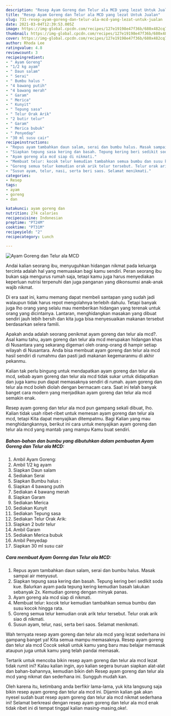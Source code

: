 ```yaml
---
description: "Resep Ayam Goreng dan Telur ala MCD yang lezat Untuk Jualan"
title: "Resep Ayam Goreng dan Telur ala MCD yang lezat Untuk Jualan"
slug: 731-resep-ayam-goreng-dan-telur-ala-mcd-yang-lezat-untuk-jualan
date: 2021-03-04T12:39:53.005Z
image: https://img-global.cpcdn.com/recipes/127e19198e47f36b/680x482cq70/ayam-goreng-dan-telur-ala-mcd-foto-resep-utama.jpg
thumbnail: https://img-global.cpcdn.com/recipes/127e19198e47f36b/680x482cq70/ayam-goreng-dan-telur-ala-mcd-foto-resep-utama.jpg
cover: https://img-global.cpcdn.com/recipes/127e19198e47f36b/680x482cq70/ayam-goreng-dan-telur-ala-mcd-foto-resep-utama.jpg
author: Rhoda Lee
ratingvalue: 4.8
reviewcount: 3
recipeingredient:
- " Ayam Goreng"
- "1/2 kg ayam"
- " Daun salam"
- " Serai"
- " Bumbu halus "
- "4 bawang putih"
- "4 bawang merah"
- " Garam"
- " Merica"
- " Kunyit"
- " Tepung sasa"
- " Telur Orak Arik"
- "2 butir telur"
- " Garam"
- " Merica bubuk"
- " Penyedap"
- "30 ml susu cair"
recipeinstructions:
- "Repus ayam tambahkan daun salam, serai dan bumbu halus. Masak sampai air menyusut."
- "Siapkan tepung sasa kering dan basah. Tepung kering beri sedikit soda kue. Balurkan ayam pada tepung kering kemudian basah lakukan sebanyak 2x. Kemudian goreng dengan minyak panas."
- "Ayam goreng ala mcd siap di nikmati."
- "Membuat telur: kocok telur kemudian tambahkan semua bumbu dan susu kocok hingga rata."
- "Goreng semua telur kemudian orak arik telur tersebut. Telur orak arik siao di nikmati."
- "Susun ayam, telur, nasi, serta beri saos. Selamat menikmati."
categories:
- Resep
tags:
- ayam
- goreng
- dan

katakunci: ayam goreng dan 
nutrition: 274 calories
recipecuisine: Indonesian
preptime: "PT24M"
cooktime: "PT31M"
recipeyield: "2"
recipecategory: Lunch

---
```



![Ayam Goreng dan Telur ala MCD](https://img-global.cpcdn.com/recipes/127e19198e47f36b/680x482cq70/ayam-goreng-dan-telur-ala-mcd-foto-resep-utama.jpg)

Andai kalian seorang ibu, menyuguhkan hidangan nikmat pada keluarga tercinta adalah hal yang memuaskan bagi kamu sendiri. Peran seorang ibu bukan saja mengurus rumah saja, tetapi kamu juga harus menyediakan keperluan nutrisi terpenuhi dan juga panganan yang dikonsumsi anak-anak wajib nikmat.

Di era  saat ini, kamu memang dapat membeli santapan yang sudah jadi walaupun tidak harus repot mengolahnya terlebih dahulu. Tetapi banyak juga lho orang yang selalu mau memberikan hidangan yang terenak untuk orang yang dicintainya. Lantaran, menghidangkan masakan yang dibuat sendiri jauh lebih bersih dan kita juga bisa menyesuaikan makanan tersebut berdasarkan selera famili. 



Apakah anda adalah seorang penikmat ayam goreng dan telur ala mcd?. Asal kamu tahu, ayam goreng dan telur ala mcd merupakan hidangan khas di Nusantara yang sekarang digemari oleh orang-orang di hampir setiap wilayah di Nusantara. Anda bisa membuat ayam goreng dan telur ala mcd hasil sendiri di rumahmu dan pasti jadi makanan kegemaranmu di akhir pekanmu.

Kalian tak perlu bingung untuk mendapatkan ayam goreng dan telur ala mcd, sebab ayam goreng dan telur ala mcd tidak sukar untuk didapatkan dan juga kamu pun dapat memasaknya sendiri di rumah. ayam goreng dan telur ala mcd boleh diolah dengan bermacam cara. Saat ini telah banyak banget cara modern yang menjadikan ayam goreng dan telur ala mcd semakin enak.

Resep ayam goreng dan telur ala mcd pun gampang sekali dibuat, lho. Kalian tidak usah ribet-ribet untuk memesan ayam goreng dan telur ala mcd, tetapi Kita dapat menyajikan ditempatmu. Bagi Kalian yang mau menghidangkannya, berikut ini cara untuk menyajikan ayam goreng dan telur ala mcd yang mantab yang mampu Kamu buat sendiri.

<!--inarticleads1-->

##### Bahan-bahan dan bumbu yang dibutuhkan dalam pembuatan Ayam Goreng dan Telur ala MCD:

1. Ambil  Ayam Goreng:
1. Ambil 1/2 kg ayam
1. Siapkan  Daun salam
1. Sediakan  Serai
1. Siapkan  Bumbu halus :
1. Siapkan 4 bawang putih
1. Sediakan 4 bawang merah
1. Siapkan  Garam
1. Sediakan  Merica
1. Sediakan  Kunyit
1. Sediakan  Tepung sasa
1. Sediakan  Telur Orak Arik:
1. Siapkan 2 butir telur
1. Ambil  Garam
1. Sediakan  Merica bubuk
1. Ambil  Penyedap
1. Siapkan 30 ml susu cair




<!--inarticleads2-->

##### Cara membuat Ayam Goreng dan Telur ala MCD:

1. Repus ayam tambahkan daun salam, serai dan bumbu halus. Masak sampai air menyusut.
1. Siapkan tepung sasa kering dan basah. Tepung kering beri sedikit soda kue. Balurkan ayam pada tepung kering kemudian basah lakukan sebanyak 2x. Kemudian goreng dengan minyak panas.
1. Ayam goreng ala mcd siap di nikmati.
1. Membuat telur: kocok telur kemudian tambahkan semua bumbu dan susu kocok hingga rata.
1. Goreng semua telur kemudian orak arik telur tersebut. Telur orak arik siao di nikmati.
1. Susun ayam, telur, nasi, serta beri saos. Selamat menikmati.




Wah ternyata resep ayam goreng dan telur ala mcd yang lezat sederhana ini gampang banget ya! Kita semua mampu memasaknya. Resep ayam goreng dan telur ala mcd Cocok sekali untuk kamu yang baru mau belajar memasak ataupun juga untuk kamu yang telah pandai memasak.

Tertarik untuk mencoba bikin resep ayam goreng dan telur ala mcd lezat tidak rumit ini? Kalau kalian ingin, ayo kalian segera buruan siapkan alat-alat dan bahan-bahannya, kemudian bikin deh Resep ayam goreng dan telur ala mcd yang nikmat dan sederhana ini. Sungguh mudah kan. 

Oleh karena itu, ketimbang anda berfikir lama-lama, yuk kita langsung saja bikin resep ayam goreng dan telur ala mcd ini. Dijamin kalian gak akan nyesel sudah buat resep ayam goreng dan telur ala mcd nikmat sederhana ini! Selamat berkreasi dengan resep ayam goreng dan telur ala mcd enak tidak ribet ini di tempat tinggal kalian masing-masing,oke!.

